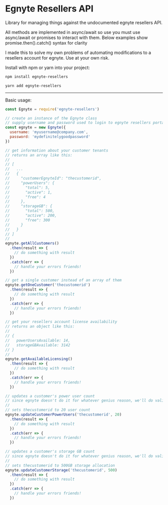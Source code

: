 # Egnyte Resellers API

Library for managing things against the undocumented egnyte resellers API.

All methods are implemented in async/await so use you must use async/await or promises to interact with them. Below examples show promise.then().catch() syntax for clarity

I made this to solve my own problems of automating modifications to a resellers account for egnyte. Use at your own risk.

Install with npm or yarn into your project:

```sh
npm install egnyte-resellers
```

```sh
yarn add egnyte-resellers
```

---
Basic usage:

```js
const Egnyte = require('egnyte-resellers')

// create an instance of the Egnyte class
// supply username and password used to login to egnyte resellers portal (https://resellers.egnyte.com)
const egnyte = new Egnyte({
  username: 'myusername@company.com',
  password: 'mydefinitelygoodpassword'
})

// get information about your customer tenants
// returns an array like this:
//
// [
//   ...
//   {
//     "customerEgnyteId": "thecustomerid",
//     "powerUsers": {
//       "total": 5,
//       "active": 1,
//       "free": 4
//     },
//     "storageGB": {
//       "total": 500,
//       "active": 200,
//       "free": 300
//     }
//   }
// ]
//
egnyte.getAllCustomers()
  .then(result => {
    // do something with result
  })
  .catch(err => {
    // handle your errors friends!
  })

// get a single customer instead of an array of them
egnyte.getOneCustomer('thecustomerid')
  .then(result => {
    // do something with result
  })
  .catch(err => {
    // handle your errors friends!
  })

// get your resellers account license availability
// returns an object like this:
//
// {
//   powerUsersAvailable: 14,
//   storageGBAvailable: 3142
// }
//
egnyte.getAvailableLicensing()
  .then(result => {
    // do something with result
  })
  .catch(err => {
    // handle your errors friends!
  })

// updates a customer's power user count
// since egnyte doesn't do it for whatever genius reason, we'll do validation to ensure you can't set this to less than the current in-use number of users
//
// sets thecustomerid to 20 user count
egnyte.updateCustomerPowerUsers('thecustomerid', 20)
  .then(result => {
    // do something with result
  })
  .catch(err => {
    // handle your errors friends!
  })

// updates a customer's storage GB count
// since egnyte doesn't do it for whatever genius reason, we'll do validation to ensure you can't set this to less than the current in-use GB of storage
//
// sets thecustomerid to 500GB storage allocation
egnyte.updateCustomerStorage('thecustomerid', 500)
  .then(result => {
    // do something with result
  })
  .catch(err => {
    // handle your errors friends!
  })
```
